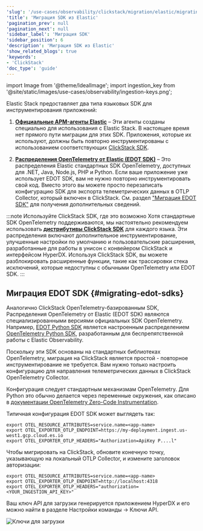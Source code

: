 ```yaml
---
'slug': '/use-cases/observability/clickstack/migration/elastic/migrating-sdks'
'title': 'Миграция SDK из Elastic'
'pagination_prev': null
'pagination_next': null
'sidebar_label': 'Миграция SDK'
'sidebar_position': 6
'description': 'Миграция SDK из Elastic'
'show_related_blogs': true
'keywords':
- 'ClickStack'
'doc_type': 'guide'
---
```


import Image from '@theme/IdealImage';
import ingestion_key from '@site/static/images/use-cases/observability/ingestion-keys.png';

Elastic Stack предоставляет два типа языковых SDK для инструментирования приложений:

1. **[Официальные APM-агенты Elastic](https://www.elastic.co/docs/reference/apm-agents/)** – Эти агенты созданы специально для использования с Elastic Stack. В настоящее время нет прямого пути миграции для этих SDK. Приложения, которые их используют, должны быть повторно инструментированы с использованием соответствующих [ClickStack SDK](/use-cases/observability/clickstack/sdks).

2. **[Распределения OpenTelemetry от Elastic (EDOT SDK)](https://www.elastic.co/docs/reference/opentelemetry/edot-sdks/)** – Это распределения Elastic стандартных SDK OpenTelemetry, доступных для .NET, Java, Node.js, PHP и Python. Если ваше приложение уже использует EDOT SDK, вам не нужно повторно инструментировать свой код. Вместо этого вы можете просто перезаписать конфигурацию SDK для экспорта телеметрических данных в OTLP Collector, который включен в ClickStack. См. раздел ["Миграция EDOT SDK"](#migrating-edot-sdks) для получения дополнительных сведений.

:::note Используйте ClickStack SDK, где это возможно
Хотя стандартные SDK OpenTelemetry поддерживаются, мы настоятельно рекомендуем использовать [**дистрибутивы ClickStack SDK**](/use-cases/observability/clickstack/sdks) для каждого языка. Эти распределения включают дополнительное инструментирование, улучшенные настройки по умолчанию и пользовательские расширения, разработанные для работы в унисон с конвейером ClickStack и интерфейсом HyperDX. Используя ClickStack SDK, вы можете разблокировать расширенные функции, такие как трассировки стека исключений, которые недоступны с обычными OpenTelemetry или EDOT SDK.
:::

## Миграция EDOT SDK {#migrating-edot-sdks}

Аналогично ClickStack OpenTelemetry-базированным SDK, Распределения OpenTelemetry от Elastic (EDOT SDK) являются специализированными версиями официальных SDK OpenTelemetry. Например, [EDOT Python SDK](https://www.elastic.co/docs/reference/opentelemetry/edot-sdks/python/) является настроенным распределением [OpenTelemetry Python SDK](https://opentelemetry.io/docs/languages/python/), разработанным для беспрепятственной работы с Elastic Observability.

Поскольку эти SDK основаны на стандартных библиотеках OpenTelemetry, миграция на ClickStack является простой - повторное инструментирование не требуется. Вам нужно только настроить конфигурацию для направления телеметрических данных в ClickStack OpenTelemetry Collector.

Конфигурация следует стандартным механизмам OpenTelemetry. Для Python это обычно делается через переменные окружения, как описано в [документации OpenTelemetry Zero-Code Instrumentation](https://opentelemetry.io/docs/zero-code/python/configuration/).

Типичная конфигурация EDOT SDK может выглядеть так:

```shell
export OTEL_RESOURCE_ATTRIBUTES=service.name=<app-name>
export OTEL_EXPORTER_OTLP_ENDPOINT=https://my-deployment.ingest.us-west1.gcp.cloud.es.io
export OTEL_EXPORTER_OTLP_HEADERS="Authorization=ApiKey P....l"
```

Чтобы мигрировать на ClickStack, обновите конечную точку, указывающую на локальный OTLP Collector, и измените заголовок авторизации:

```shell
export OTEL_RESOURCE_ATTRIBUTES=service.name=<app-name>
export OTEL_EXPORTER_OTLP_ENDPOINT=http://localhost:4318
export OTEL_EXPORTER_OTLP_HEADERS="authorization=<YOUR_INGESTION_API_KEY>"
```

Ваш ключ API для загрузки генерируется приложением HyperDX и его можно найти в разделе Настройки команды → Ключи API.

<Image img={ingestion_key} alt="Ключи для загрузки" size="lg"/>

